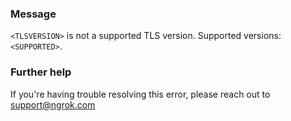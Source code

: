 
### Message
<code>&lt;TLSVERSION&gt;</code> is not a supported TLS version. Supported versions: <code>&lt;SUPPORTED&gt;</code>.

### Further help
If you're having trouble resolving this error, please reach out to [support@ngrok.com](mailto:support@ngrok.com?subject=Help%20with%20ERR_NGROK_219)

